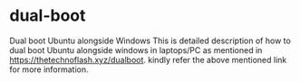# dual-boot
Dual boot Ubuntu alongside Windows
This is detailed description of how to dual boot Ubuntu alongside windows in laptops/PC as mentioned in https://thetechnoflash.xyz/dualboot.
kindly refer the above mentioned link for more information.

